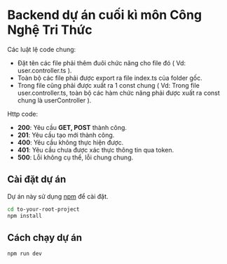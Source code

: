 # Backend dự án cuối kì môn Công Nghệ Tri Thức

Các luật lệ code chung:

- Đặt tên các file phải thêm đuôi chức năng cho file đó ( Vd: user.controller.ts ).
- Toàn bộ các file phải được export ra file index.ts của folder gốc.
- Trong file cũng phải được xuất ra 1 const chung ( Vd: Trong file user.controller.ts, toàn bộ các hàm chức năng phải được xuất ra const chung là userController ).

Http code:

- **200**: Yêu cầu **GET, POST** thành công.
- **201**: Yêu cầu tạo mới thành công.
- **400**: Yêu cầu không thực hiện được.
- **401**: Yêu cầu chưa được xác thực thông tin qua token.
- **500**: Lỗi không cụ thể, lỗi chung chung.

## Cài đặt dự án

Dự án này sử dụng [npm](https://www.npmjs.com/) để cài đặt.

```bash
cd to-your-root-project
npm install
```

## Cách chạy dự án

```bash
npm run dev
```
